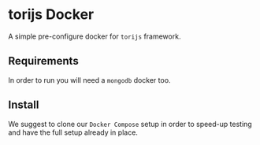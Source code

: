 # torijs Docker

A simple pre-configure docker for `torijs` framework.

## Requirements
In order to run you will need a `mongodb` docker too.

## Install
We suggest to clone our `Docker Compose` setup in order to speed-up testing and have the full setup already in place.
